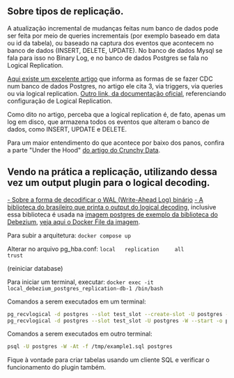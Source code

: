 ## Sobre tipos de replicação.

A atualização incremental de mudanças feitas num banco de dados pode ser feita por meio de queries incrementais (por exemplo baseado em data ou id da tabela), ou baseado na captura dos eventos que acontecem no banco de dados (INSERT, DELETE, UPDATE). No banco de dados Mysql se fala para isso no Binary Log, e no banco de dados Postgres se fala no Logical Replication.

[Aqui existe um excelente artigo](https://datacater.io/blog/2021-09-02/postgresql-cdc-complete-guide.html) que informa as formas de se fazer CDC num banco de dados Postgres, no artigo ele cita 3, via triggers, via queries ou via logical replication. [Outro link, da documentação oficial](https://www.postgresql.org/docs/current/logical-replication-quick-setup.html),   referenciando configuração de Logical Replication.

Como dito no artigo, perceba que a logical replication é, de fato, apenas um log em disco, que armazena todos os eventos que alteram o banco de dados, como INSERT, UPDATE e DELETE.

Para um maior entendimento do que acontece por baixo dos panos, confira a parte "Under the Hood" [do artigo do Crunchy Data](https://www.crunchydata.com/blog/data-to-go-postgres-logical-replication).


## Vendo na prática a replicação, utilizando dessa vez um output plugin para o logical decoding.

[- Sobre a forma de decodificar o WAL (Write-Ahead Log) binário](https://stackoverflow.com/a/55829005)
[- A biblioteca do brasileiro que printa o output do logical decoding](https://github.com/eulerto/wal2json), inclusive essa biblioteca é usada na [imagem postgres de exemplo da biblioteca do Debezium](https://hub.docker.com/r/debezium/postgres), [veja aqui o Docker File da imagem](https://github.com/debezium/container-images/blob/023a7da62f802051b15e3991e2a28f8d705e8d40/postgres/14/Dockerfile).


Para subir a arquitetura:
`docker compose up`

Alterar no arquivo pg_hba.conf:
`local   replication     all                                     trust`

(reiniciar database)

Para iniciar um terminal, executar:
`docker exec -it local_debezium_postgres_replication-db-1 /bin/bash`

Comandos a serem executados em um terminal:

```bash
pg_recvlogical -d postgres --slot test_slot --create-slot -U postgres -W -P wal2json
pg_recvlogical -d postgres --slot test_slot -U postgres -W --start -o pretty-print=1 -f -
```

Comandos a serem executados em outro terminal:

```bash
psql -U postgres -W -At -f /tmp/example1.sql postgres
```

Fique à vontade para criar tabelas usando um cliente SQL e verificar o funcionamento do plugin também.

